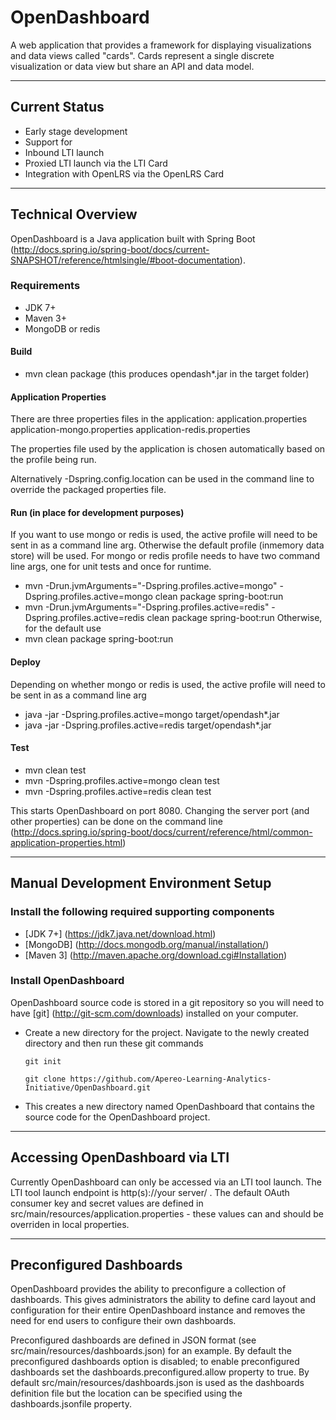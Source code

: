 OpenDashboard
============================
A web application that provides a framework for displaying visualizations and data views called "cards". Cards represent a single discrete visualization or data view but share an API and data model.
*************************************************************************************
Current Status
----------------
* Early stage development
* Support for
 * Inbound LTI launch
 * Proxied LTI launch via the LTI Card
 * Integration with OpenLRS via the OpenLRS Card
 
*************************************************************************************
## Technical Overview
OpenDashboard is a Java application built with Spring Boot (http://docs.spring.io/spring-boot/docs/current-SNAPSHOT/reference/htmlsingle/#boot-documentation).

### Requirements
* JDK 7+
* Maven 3+
* MongoDB or redis

#### Build
* mvn clean package (this produces opendash*.jar in the target folder)

#### Application Properties
There are three properties files in the application:
application.properties
application-mongo.properties
application-redis.properties

The properties file used by the application is chosen automatically based on the profile being run.

Alternatively -Dspring.config.location can be used in the command line to override the packaged properties file.

#### Run (in place for development purposes)
If you want to use mongo or redis is used, the active profile will need to be sent in as a command line arg.
Otherwise the default profile (inmemory data store) will be used.
For mongo or redis profile needs to have two command line args, one for unit tests and once for runtime.
* mvn -Drun.jvmArguments="-Dspring.profiles.active=mongo" -Dspring.profiles.active=mongo clean package spring-boot:run
* mvn -Drun.jvmArguments="-Dspring.profiles.active=redis" -Dspring.profiles.active=redis clean package spring-boot:run
Otherwise, for the default use
* mvn clean package spring-boot:run

#### Deploy
Depending on whether mongo or redis is used, the active profile will need to be sent in as a command line arg
* java -jar -Dspring.profiles.active=mongo target/opendash*.jar
* java -jar -Dspring.profiles.active=redis target/opendash*.jar

#### Test
* mvn clean test
* mvn -Dspring.profiles.active=mongo clean test
* mvn -Dspring.profiles.active=redis clean test

This starts OpenDashboard on port 8080. Changing the server port (and other properties) can be done on the command line (http://docs.spring.io/spring-boot/docs/current/reference/html/common-application-properties.html)
*************************************************************************************

## Manual Development Environment Setup

### Install the following required supporting components
* [JDK 7+] (https://jdk7.java.net/download.html)
* [MongoDB] (http://docs.mongodb.org/manual/installation/)
* [Maven 3] (http://maven.apache.org/download.cgi#Installation)

### Install OpenDashboard
OpenDashboard source code is stored in a git repository so you will need to have [git] (http://git-scm.com/downloads) installed on your computer.

* Create a new directory for the project. Navigate to the newly created directory and then run these git commands

	`git init`
	
	`git clone https://github.com/Apereo-Learning-Analytics-Initiative/OpenDashboard.git`
	
* This creates a new directory named OpenDashboard that contains the source code for the OpenDashboard project.

**************************************************************************************

## Accessing OpenDashboard via LTI
Currently OpenDashboard can only be accessed via an LTI tool launch. The LTI tool launch endpoint is http(s)://your server/ . The default OAuth consumer key and secret values are defined in src/main/resources/application.properties - these values can and should be overriden in local properties.
*************************************************************************************

## Preconfigured Dashboards

OpenDashboard provides the ability to preconfigure a collection of dashboards. This gives administrators the ability to define card layout and configuration for their entire OpenDashboard instance and removes the need for end users to configure their own dashboards.

Preconfigured dashboards are defined in JSON format (see src/main/resources/dashboards.json) for an example. By default the preconfigured dashboards option is disabled; to enable preconfigured dashboards set the dashboards.preconfigured.allow property to true. By default src/main/resources/dashboards.json is used as the dashboards definition file but the location can be specified using the dashboards.jsonfile property. 
